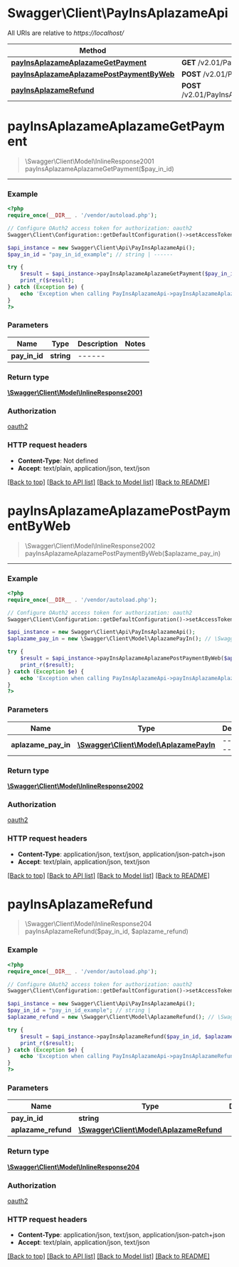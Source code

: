 # Swagger\Client\PayInsAplazameApi

All URIs are relative to *https://localhost/*

Method | HTTP request | Description
------------- | ------------- | -------------
[**payInsAplazameAplazameGetPayment**](PayInsAplazameApi.md#payInsAplazameAplazameGetPayment) | **GET** /v2.01/PayInsAplazame/payments/{PayInId} | -------
[**payInsAplazameAplazamePostPaymentByWeb**](PayInsAplazameApi.md#payInsAplazameAplazamePostPaymentByWeb) | **POST** /v2.01/PayInsAplazame/payments/web | --------
[**payInsAplazameRefund**](PayInsAplazameApi.md#payInsAplazameRefund) | **POST** /v2.01/PayInsAplazame/payments/{PayInId}/refunds | 


# **payInsAplazameAplazameGetPayment**
> \Swagger\Client\Model\InlineResponse2001 payInsAplazameAplazameGetPayment($pay_in_id)

-------



### Example
```php
<?php
require_once(__DIR__ . '/vendor/autoload.php');

// Configure OAuth2 access token for authorization: oauth2
Swagger\Client\Configuration::getDefaultConfiguration()->setAccessToken('YOUR_ACCESS_TOKEN');

$api_instance = new Swagger\Client\Api\PayInsAplazameApi();
$pay_in_id = "pay_in_id_example"; // string | ------

try {
    $result = $api_instance->payInsAplazameAplazameGetPayment($pay_in_id);
    print_r($result);
} catch (Exception $e) {
    echo 'Exception when calling PayInsAplazameApi->payInsAplazameAplazameGetPayment: ', $e->getMessage(), PHP_EOL;
}
?>
```

### Parameters

Name | Type | Description  | Notes
------------- | ------------- | ------------- | -------------
 **pay_in_id** | **string**| ------ |

### Return type

[**\Swagger\Client\Model\InlineResponse2001**](../Model/InlineResponse2001.md)

### Authorization

[oauth2](../../README.md#oauth2)

### HTTP request headers

 - **Content-Type**: Not defined
 - **Accept**: text/plain, application/json, text/json

[[Back to top]](#) [[Back to API list]](../../README.md#documentation-for-api-endpoints) [[Back to Model list]](../../README.md#documentation-for-models) [[Back to README]](../../README.md)

# **payInsAplazameAplazamePostPaymentByWeb**
> \Swagger\Client\Model\InlineResponse2002 payInsAplazameAplazamePostPaymentByWeb($aplazame_pay_in)

--------



### Example
```php
<?php
require_once(__DIR__ . '/vendor/autoload.php');

// Configure OAuth2 access token for authorization: oauth2
Swagger\Client\Configuration::getDefaultConfiguration()->setAccessToken('YOUR_ACCESS_TOKEN');

$api_instance = new Swagger\Client\Api\PayInsAplazameApi();
$aplazame_pay_in = new \Swagger\Client\Model\AplazamePayIn(); // \Swagger\Client\Model\AplazamePayIn | ------------

try {
    $result = $api_instance->payInsAplazameAplazamePostPaymentByWeb($aplazame_pay_in);
    print_r($result);
} catch (Exception $e) {
    echo 'Exception when calling PayInsAplazameApi->payInsAplazameAplazamePostPaymentByWeb: ', $e->getMessage(), PHP_EOL;
}
?>
```

### Parameters

Name | Type | Description  | Notes
------------- | ------------- | ------------- | -------------
 **aplazame_pay_in** | [**\Swagger\Client\Model\AplazamePayIn**](../Model/\Swagger\Client\Model\AplazamePayIn.md)| ------------ | [optional]

### Return type

[**\Swagger\Client\Model\InlineResponse2002**](../Model/InlineResponse2002.md)

### Authorization

[oauth2](../../README.md#oauth2)

### HTTP request headers

 - **Content-Type**: application/json, text/json, application/json-patch+json
 - **Accept**: text/plain, application/json, text/json

[[Back to top]](#) [[Back to API list]](../../README.md#documentation-for-api-endpoints) [[Back to Model list]](../../README.md#documentation-for-models) [[Back to README]](../../README.md)

# **payInsAplazameRefund**
> \Swagger\Client\Model\InlineResponse204 payInsAplazameRefund($pay_in_id, $aplazame_refund)



### Example
```php
<?php
require_once(__DIR__ . '/vendor/autoload.php');

// Configure OAuth2 access token for authorization: oauth2
Swagger\Client\Configuration::getDefaultConfiguration()->setAccessToken('YOUR_ACCESS_TOKEN');

$api_instance = new Swagger\Client\Api\PayInsAplazameApi();
$pay_in_id = "pay_in_id_example"; // string | 
$aplazame_refund = new \Swagger\Client\Model\AplazameRefund(); // \Swagger\Client\Model\AplazameRefund | 

try {
    $result = $api_instance->payInsAplazameRefund($pay_in_id, $aplazame_refund);
    print_r($result);
} catch (Exception $e) {
    echo 'Exception when calling PayInsAplazameApi->payInsAplazameRefund: ', $e->getMessage(), PHP_EOL;
}
?>
```

### Parameters

Name | Type | Description  | Notes
------------- | ------------- | ------------- | -------------
 **pay_in_id** | **string**|  |
 **aplazame_refund** | [**\Swagger\Client\Model\AplazameRefund**](../Model/\Swagger\Client\Model\AplazameRefund.md)|  | [optional]

### Return type

[**\Swagger\Client\Model\InlineResponse204**](../Model/InlineResponse204.md)

### Authorization

[oauth2](../../README.md#oauth2)

### HTTP request headers

 - **Content-Type**: application/json, text/json, application/json-patch+json
 - **Accept**: text/plain, application/json, text/json

[[Back to top]](#) [[Back to API list]](../../README.md#documentation-for-api-endpoints) [[Back to Model list]](../../README.md#documentation-for-models) [[Back to README]](../../README.md)

